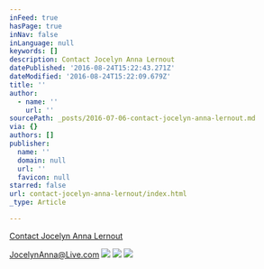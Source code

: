 ```yaml
---
inFeed: true
hasPage: true
inNav: false
inLanguage: null
keywords: []
description: Contact Jocelyn Anna Lernout
datePublished: '2016-08-24T15:22:43.271Z'
dateModified: '2016-08-24T15:22:09.679Z'
title: ''
author:
  - name: ''
    url: ''
sourcePath: _posts/2016-07-06-contact-jocelyn-anna-lernout.md
via: {}
authors: []
publisher:
  name: ''
  domain: null
  url: ''
  favicon: null
starred: false
url: contact-jocelyn-anna-lernout/index.html
_type: Article

---
```

[Contact Jocelyn Anna Lernout][0]

JocelynAnna@Live.com
![](https://imgflo.herokuapp.com/graph/vahj1ThiexotieMo/f5cdb507bc6921e5f301037c0c941d3c/croprotate.jpg?cropheight=2025&cropwidth=1350&degrees=0&input=https%3A%2F%2Fthe-grid-user-content.s3-us-west-2.amazonaws.com%2F3e6cbd8e-f428-4e53-8a6d-ecce31cee690.jpg&x=0&y=0)
![](https://the-grid-user-content.s3-us-west-2.amazonaws.com/6197de18-f084-4cbd-9742-d5da1f88c4be.jpg)
![](https://the-grid-user-content.s3-us-west-2.amazonaws.com/22f77c28-6a9b-4cc7-914a-9a535cea9eaf.jpg)

[0]: null